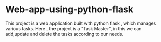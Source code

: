 # Web-app-using-python-flask
This project is a web application built with python flask , which manages various tasks. Here , the project is a "Task Master", in this we can add,update and delete the tasks according to our needs.
